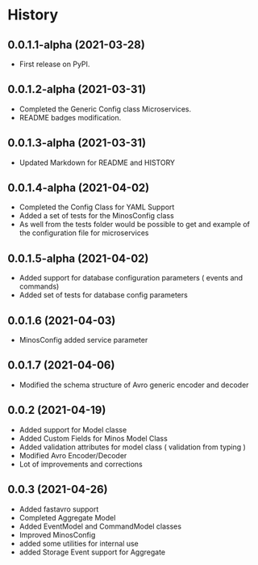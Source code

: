 History
=======

0.0.1.1-alpha (2021-03-28)
------------------

* First release on PyPI.


0.0.1.2-alpha (2021-03-31)
------------------

* Completed the Generic Config class Microservices.
* README badges modification.


0.0.1.3-alpha (2021-03-31)
------------------

* Updated Markdown for README and HISTORY

0.0.1.4-alpha (2021-04-02)
------------------

* Completed the Config Class for YAML Support
* Added a set of tests for the MinosConfig class
* As well from the tests folder would be possible to get and example of
  the configuration file for microservices

0.0.1.5-alpha (2021-04-02)
------------------

* Added support for database configuration parameters ( events and commands)
* Added set of tests for database config parameters

0.0.1.6 (2021-04-03)
------------------

* MinosConfig added service parameter

0.0.1.7 (2021-04-06)
------------------

* Modified the schema structure of Avro generic encoder and decoder


0.0.2 (2021-04-19)
------------------

* Added support for Model classe
* Added Custom Fields for Minos Model Class
* Added validation attributes for model class ( validation from typing )
* Modified Avro Encoder/Decoder
* Lot of improvements and corrections


0.0.3 (2021-04-26)
------------------

* Added fastavro support
* Completed Aggregate Model
* Added EventModel and CommandModel classes
* Improved MinosConfig
* added some utilities for internal use
* added Storage Event support for Aggregate
